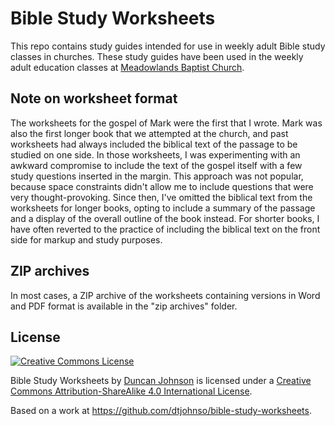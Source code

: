 # Bible Study Worksheets

This repo contains study guides intended for use in weekly adult Bible study classes in churches. These study guides have been used in the weekly adult education classes at [Meadowlands Baptist Church](http://www.meadowlandsbaptist.ca/). 

## Note on worksheet format

The worksheets for the gospel of Mark were the first that I wrote. Mark was also the first longer book that we attempted at the church, and past worksheets had always included the biblical text of the passage to be studied on one side. In those worksheets, I was experimenting with an awkward compromise to include the text of the gospel itself with a few study questions inserted in the margin. This approach was not popular, because space constraints didn't allow me to include questions that were very thought-provoking. Since then, I've omitted the biblical text from the worksheets for longer books, opting to include a summary of the passage and a display of the overall outline of the book instead. For shorter books, I have often reverted to the practice of including the biblical text on the front side for markup and study purposes.

## ZIP archives

In most cases, a ZIP archive of the worksheets containing versions in Word and PDF format is available in the "zip archives" folder.

## License

[![Creative Commons License](https://i.creativecommons.org/l/by-sa/4.0/88x31.png)](http://creativecommons.org/licenses/by-sa/4.0/)

<span dct="http://purl.org/dc/terms/" property="dct:title">Bible Study Worksheets</span> by [Duncan Johnson](http://duncanjohnson.ca/) is licensed under a [Creative Commons Attribution-ShareAlike 4.0 International License](http://creativecommons.org/licenses/by-sa/4.0/).

Based on a work at <https://github.com/dtjohnso/bible-study-worksheets>.